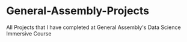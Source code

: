 # General-Assembly-Projects
All Projects that I have completed at General Assembly's Data Science Immersive Course
